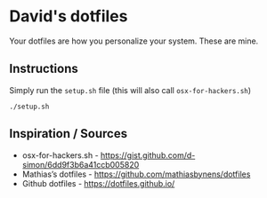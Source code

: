 # David's dotfiles

Your dotfiles are how you personalize your system. These are mine.

## Instructions

Simply run the `setup.sh` file (this will also call `osx-for-hackers.sh`)
```
./setup.sh
```

## Inspiration / Sources

- osx-for-hackers.sh - https://gist.github.com/d-simon/6dd9f3b6a41ccb005820
- Mathias’s dotfiles - https://github.com/mathiasbynens/dotfiles
- Github dotfiles - https://dotfiles.github.io/
